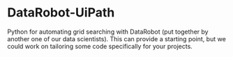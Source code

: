 # DataRobot-UiPath

Python for automating grid searching with DataRobot (put together by another one of our data scientists). This can provide a starting point, but we could work on tailoring some code specifically for your projects.
